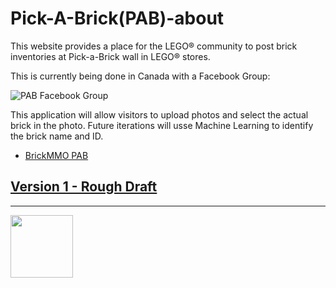 # Pick-A-Brick(PAB)-about

<style>@import url("//readme.codeadam.ca/readme.css");</style>

This website provides a place for the LEGO® community to post brick inventories at Pick-a-Brick wall in LEGO® stores.

This is currently being done in Canada with a Facebook Group:

![PAB Facebook Group](images/pab-facebook.png)

This application will allow visitors to upload photos and select the actual brick in the photo. Future iterations will usse Machine Learning to identify the brick name and ID.

- [BrickMMO PAB](https://pab.brickmmo.com)

## [Version 1 - Rough Draft](v1)

---

<a href="https://brickmmo.com">
<img src="https://brickmmo.com/images/brickmmo-logo-horizontal.jpg" width="100">
</a>
